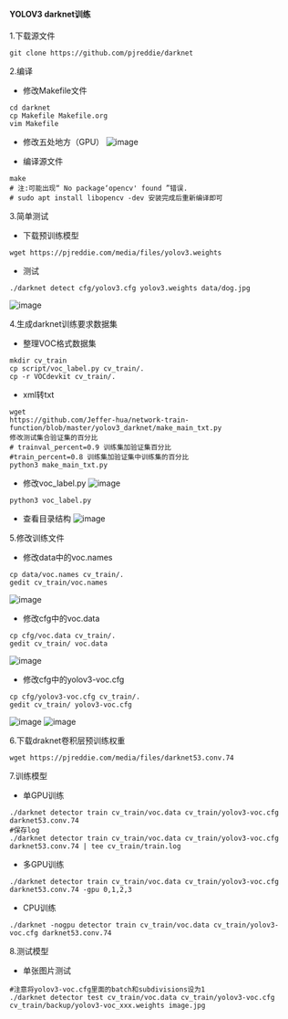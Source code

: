 #### YOLOV3 darknet训练
1.下载源文件
```
git clone https://github.com/pjreddie/darknet
```

2.编译

- 修改Makefile文件
```
cd darknet
cp Makefile Makefile.org
vim Makefile
```
- 修改五处地方（GPU）
![image](https://github.com/Jeffer-hua/network-train-function/blob/master/yolov3_darknet/img_2.png)

- 编译源文件
```
make
# 注:可能出现“ No package‘opencv' found ”错误. 
# sudo apt install libopencv -dev 安装完成后重新编译即可
```

3.简单测试

- 下载预训练模型
```
wget https://pjreddie.com/media/files/yolov3.weights
```
- 测试
```
./darknet detect cfg/yolov3.cfg yolov3.weights data/dog.jpg
```
![image](https://github.com/Jeffer-hua/network-train-function/blob/master/yolov3_darknet/img_1.png)

4.生成darknet训练要求数据集

- 整理VOC格式数据集
```
mkdir cv_train
cp script/voc_label.py cv_train/.
cp -r VOCdevkit cv_train/.
```
- xml转txt
```
wget 
https://github.com/Jeffer-hua/network-train-function/blob/master/yolov3_darknet/make_main_txt.py 
修改测试集合验证集的百分比
# trainval_percent=0.9 训练集加验证集百分比
#train_percent=0.8 训练集加验证集中训练集的百分比
python3 make_main_txt.py

```
- 修改voc_label.py
![image](https://github.com/Jeffer-hua/network-train-function/blob/master/yolov3_darknet/img_3.png)
```
python3 voc_label.py
```
- 查看目录结构
![image](https://github.com/Jeffer-hua/network-train-function/blob/master/yolov3_darknet/img_4.png)

5.修改训练文件
- 修改data中的voc.names
```
cp data/voc.names cv_train/.
gedit cv_train/voc.names
```
![image](https://github.com/Jeffer-hua/network-train-function/blob/master/yolov3_darknet/img_8.png)
- 修改cfg中的voc.data
```
cp cfg/voc.data cv_train/.
gedit cv_train/ voc.data
```
![image](https://github.com/Jeffer-hua/network-train-function/blob/master/yolov3_darknet/img_6.png)
- 修改cfg中的yolov3-voc.cfg
```
cp cfg/yolov3-voc.cfg cv_train/.
gedit cv_train/ yolov3-voc.cfg
```
![image](https://github.com/Jeffer-hua/network-train-function/blob/master/yolov3_darknet/img_5.png)
![image](https://github.com/Jeffer-hua/network-train-function/blob/master/yolov3_darknet/img_7.png)

6.下载draknet卷积层预训练权重
```
wget https://pjreddie.com/media/files/darknet53.conv.74
```

7.训练模型
- 单GPU训练
```
./darknet detector train cv_train/voc.data cv_train/yolov3-voc.cfg darknet53.conv.74
#保存log
./darknet detector train cv_train/voc.data cv_train/yolov3-voc.cfg darknet53.conv.74 | tee cv_train/train.log
```
- 多GPU训练
```
./darknet detector train cv_train/voc.data cv_train/yolov3-voc.cfg darknet53.conv.74 -gpu 0,1,2,3
```
- CPU训练
```
./darknet -nogpu detector train cv_train/voc.data cv_train/yolov3-voc.cfg darknet53.conv.74
```

8.测试模型
- 单张图片测试
```
#注意将yolov3-voc.cfg里面的batch和subdivisions设为1
./darknet detector test cv_train/voc.data cv_train/yolov3-voc.cfg cv_train/backup/yolov3-voc_xxx.weights image.jpg
```
